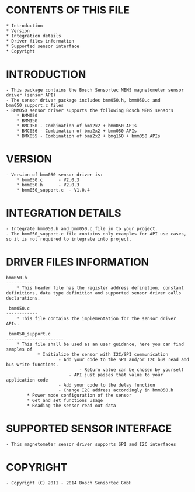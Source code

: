 
CONTENTS OF THIS FILE
=======================
	* Introduction
	* Version
	* Integration details
	* Driver files information
	* Supported sensor interface
	* Copyright


INTRODUCTION
===============
	- This package contains the Bosch Sensortec MEMS magnetometer sensor driver (sensor API)
	- The sensor driver package includes bmm050.h, bmm050.c and bmm050_support.c files
	- BMM050 sensor driver supports the following Bosch MEMS sensors
		* BMM050
		* BMM150
		* BMC150 - Combination of bma2x2 + bmm050 APIs
		* BMC056 - Combination of bma2x2 + bmm050 APIs
		* BMX055 - Combination of bma2x2 + bmg160 + bmm050 APIs

VERSION
=========
	- Version of bmm050 sensor driver is:
		* bmm050.c 		- V2.0.3
		* bmm050.h 		- V2.0.3
		* bmm050_support.c 	- V1.0.4

INTEGRATION DETAILS
=====================
	- Integrate bmm050.h and bmm050.c file in to your project.
	- The bmm050_support.c file contains only examples for API use cases, so it is not required to integrate into project.

DRIVER FILES INFORMATION
===========================
	bmm050.h
	-----------
		* This header file has the register address definition, constant definitions, data type definition and supported sensor driver calls declarations.

	 bmm050.c
	------------
		* This file contains the implementation for the sensor driver APIs.

	 bmm050_support.c
	----------------------
		* This file shall be used as an user guidance, here you can find samples of
    			* Initialize the sensor with I2C/SPI communication
        				- Add your code to the SPI and/or I2C bus read and bus write functions.
            					- Return value can be chosen by yourself
           					- API just passes that value to your application code
        				- Add your code to the delay function
        				- Change I2C address accordingly in bmm050.h
   			* Power mode configuration of the sensor
   			* Get and set functions usage
			* Reading the sensor read out data

SUPPORTED SENSOR INTERFACE
====================================
	- This magnetometer sensor driver supports SPI and I2C interfaces


COPYRIGHT
===========
	- Copyright (C) 2011 - 2014 Bosch Sensortec GmbH



